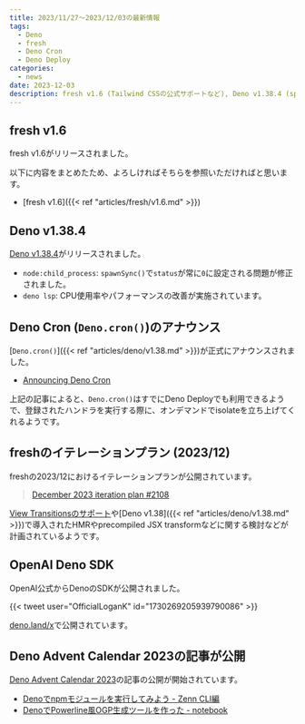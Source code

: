 ```yaml
---
title: 2023/11/27〜2023/12/03の最新情報
tags:
  - Deno
  - fresh
  - Deno Cron
  - Deno Deploy
categories:
  - news
date: 2023-12-03
description: fresh v1.6 (Tailwind CSSの公式サポートなど), Deno v1.38.4 (spawnSync()のバグ修正と`deno lsp`のパフォーマンス改善), Deno Cron (Deno.cron())のアナウンス, freshのイテレーションプラン (2023/12), OpenAI Deno SDKが公開, Deno Advent Calendar 2023の記事が公開
---
```


## fresh v1.6

fresh v1.6がリリースされました。

以下に内容をまとめたため、よろしければそちらを参照いただければと思います。

* [fresh v1.6]({{< ref "articles/fresh/v1.6.md" >}})

## Deno v1.38.4

[Deno v1.38.4](https://github.com/denoland/deno/releases/tag/v1.38.4)がリリースされました。

- `node:child_process`: `spawnSync()`で`status`が常に`0`に設定される問題が修正されました。
- `deno lsp`: CPU使用率やパフォーマンスの改善が実施されています。

## Deno Cron (`Deno.cron()`)のアナウンス

[`Deno.cron()`]({{< ref "articles/deno/v1.38.md" >}})が正式にアナウンスされました。

- [Announcing Deno Cron](https://deno.com/blog/cron)

上記の記事によると、`Deno.cron()`はすでにDeno Deployでも利用できるようで、登録されたハンドラを実行する際に、オンデマンドでisolateを立ち上げてくれるようです。

## freshのイテレーションプラン (2023/12)

freshの2023/12におけるイテレーションプランが公開されています。

> [December 2023 iteration plan #2108](https://github.com/denoland/fresh/issues/2108)

[View Transitionsのサポート](https://github.com/denoland/fresh/pull/1532)や[Deno v1.38]({{< ref "articles/deno/v1.38.md" >}})で導入されたHMRやprecompiled JSX transformなどに関する検討などが計画されているようです。

## OpenAI Deno SDK

OpenAI公式からDenoのSDKが公開されました。

{{< tweet user="OfficialLoganK" id="1730269205939790086" >}}

[deno.land/x](https://deno.land/x/openai)で公開されています。

## Deno Advent Calendar 2023の記事が公開

[Deno Advent Calendar 2023](https://qiita.com/advent-calendar/2023/deno)の記事の公開が開始されています。

- [Denoでnpmモジュールを実行してみよう - Zenn CLI編](https://zenn.dev/magurotuna/articles/run-zenn-cli-with-deno)
- [DenoでPowerline風OGP生成ツールを作った - notebook](https://swfz.hatenablog.com/entry/2023/12/03/071226)
